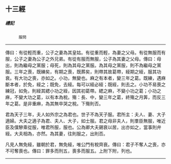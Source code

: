 

## 十三經

##### 禮記
　　　`服問`

* * *

傳曰：有從輕而重，公子之妻為其皇姑。有從重而輕，為妻之父母。有從無服而有服，公子之妻為公子之外兄弟。有從有服而無服，公子為其妻之父母。傳曰：母出，則為繼母之黨服；母死，則為其母之黨服。為其母之黨服，則不為繼母之黨服。三年之喪，既練矣，有期之喪，既葬矣，則帶其故葛帶，絰期之絰，服其功衰。有大功之喪，亦如之。小功，無變也。麻之有本者，變三年之葛。既練，遇麻斷本者，於免，絰之；既免，去絰。每可以絰必絰；既絰，則去之。小功不易喪之練冠，如免，則絰其緦小功之絰，因其初葛帶。緦之麻，不變小功之葛；小功之麻，不變大功之葛，以有本為稅。殤：長、中，變三年之葛，終殤之月筭，而反三年之葛。是非重麻，為其無卒哭之稅。下殤則否。

君為天子三年，夫人如外宗之為君也。世子不為天子服。君所主：夫人、妻、大子適婦。大夫之適子為君、夫人、大子，如士服。君之母非夫人，則羣臣無服，唯近臣及僕驂乘從服，唯君所服，服也。公為卿大夫錫衰以居，出亦如之，當事則弁絰。大夫相為，亦然。為其妻，往則服之，出則否。

凡見人無免絰，雖朝於君，無免絰，唯公門有稅齊衰。傳曰：君子不奪人之喪，亦不可奪喪也。傳曰：罪多而刑五，喪多而服五。上附下附，列也。

* * *

